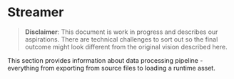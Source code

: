 # Streamer

> **Disclaimer**: This document is work in progress and describes our aspirations. There are technical challenges to sort out so the final outcome might look different from the original vision described here.

This section provides information about data processing pipeline - everything from exporting from source files to loading a runtime asset.